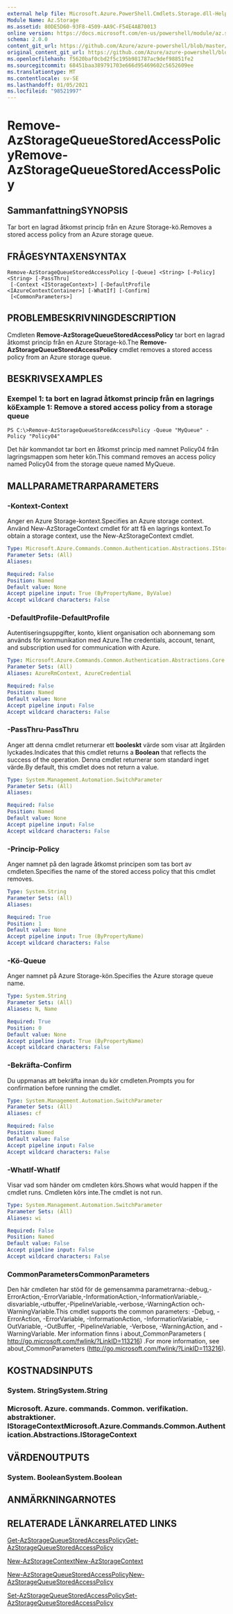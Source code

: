 ```yaml
---
external help file: Microsoft.Azure.PowerShell.Cmdlets.Storage.dll-Help.xml
Module Name: Az.Storage
ms.assetid: 80DE5D60-93F8-4509-AA9C-F54E4AB70013
online version: https://docs.microsoft.com/en-us/powershell/module/az.storage/remove-azstoragequeuestoredaccesspolicy
schema: 2.0.0
content_git_url: https://github.com/Azure/azure-powershell/blob/master/src/Storage/Storage.Management/help/Remove-AzStorageQueueStoredAccessPolicy.md
original_content_git_url: https://github.com/Azure/azure-powershell/blob/master/src/Storage/Storage.Management/help/Remove-AzStorageQueueStoredAccessPolicy.md
ms.openlocfilehash: f5620baf0cbd2f5c195b981787ac9def98851fe2
ms.sourcegitcommit: 68451baa389791703e666d95469602c5652609ee
ms.translationtype: MT
ms.contentlocale: sv-SE
ms.lasthandoff: 01/05/2021
ms.locfileid: "98521997"
---
```

# <span data-ttu-id="f13b7-101">Remove-AzStorageQueueStoredAccessPolicy</span><span class="sxs-lookup"><span data-stu-id="f13b7-101">Remove-AzStorageQueueStoredAccessPolicy</span></span>

## <span data-ttu-id="f13b7-102">Sammanfattning</span><span class="sxs-lookup"><span data-stu-id="f13b7-102">SYNOPSIS</span></span>
<span data-ttu-id="f13b7-103">Tar bort en lagrad åtkomst princip från en Azure Storage-kö.</span><span class="sxs-lookup"><span data-stu-id="f13b7-103">Removes a stored access policy from an Azure storage queue.</span></span>

## <span data-ttu-id="f13b7-104">FRÅGESYNTAXEN</span><span class="sxs-lookup"><span data-stu-id="f13b7-104">SYNTAX</span></span>

```
Remove-AzStorageQueueStoredAccessPolicy [-Queue] <String> [-Policy] <String> [-PassThru]
 [-Context <IStorageContext>] [-DefaultProfile <IAzureContextContainer>] [-WhatIf] [-Confirm]
 [<CommonParameters>]
```

## <span data-ttu-id="f13b7-105">PROBLEMBESKRIVNING</span><span class="sxs-lookup"><span data-stu-id="f13b7-105">DESCRIPTION</span></span>
<span data-ttu-id="f13b7-106">Cmdleten **Remove-AzStorageQueueStoredAccessPolicy** tar bort en lagrad åtkomst princip från en Azure Storage-kö.</span><span class="sxs-lookup"><span data-stu-id="f13b7-106">The **Remove-AzStorageQueueStoredAccessPolicy** cmdlet removes a stored access policy from an Azure storage queue.</span></span>

## <span data-ttu-id="f13b7-107">BESKRIVS</span><span class="sxs-lookup"><span data-stu-id="f13b7-107">EXAMPLES</span></span>

### <span data-ttu-id="f13b7-108">Exempel 1: ta bort en lagrad åtkomst princip från en lagrings kö</span><span class="sxs-lookup"><span data-stu-id="f13b7-108">Example 1: Remove a stored access policy from a storage queue</span></span>
```
PS C:\>Remove-AzStorageQueueStoredAccessPolicy -Queue "MyQueue" -Policy "Policy04"
```

<span data-ttu-id="f13b7-109">Det här kommandot tar bort en åtkomst princip med namnet Policy04 från lagringsmappen som heter kön.</span><span class="sxs-lookup"><span data-stu-id="f13b7-109">This command removes an access policy named Policy04 from the storage queue named MyQueue.</span></span>

## <span data-ttu-id="f13b7-110">MALLPARAMETRAR</span><span class="sxs-lookup"><span data-stu-id="f13b7-110">PARAMETERS</span></span>

### <span data-ttu-id="f13b7-111">-Kontext</span><span class="sxs-lookup"><span data-stu-id="f13b7-111">-Context</span></span>
<span data-ttu-id="f13b7-112">Anger en Azure Storage-kontext.</span><span class="sxs-lookup"><span data-stu-id="f13b7-112">Specifies an Azure storage context.</span></span>
<span data-ttu-id="f13b7-113">Använd New-AzStorageContext cmdlet för att få en lagrings kontext.</span><span class="sxs-lookup"><span data-stu-id="f13b7-113">To obtain a storage context, use the New-AzStorageContext cmdlet.</span></span>

```yaml
Type: Microsoft.Azure.Commands.Common.Authentication.Abstractions.IStorageContext
Parameter Sets: (All)
Aliases:

Required: False
Position: Named
Default value: None
Accept pipeline input: True (ByPropertyName, ByValue)
Accept wildcard characters: False
```

### <span data-ttu-id="f13b7-114">-DefaultProfile</span><span class="sxs-lookup"><span data-stu-id="f13b7-114">-DefaultProfile</span></span>
<span data-ttu-id="f13b7-115">Autentiseringsuppgifter, konto, klient organisation och abonnemang som används för kommunikation med Azure.</span><span class="sxs-lookup"><span data-stu-id="f13b7-115">The credentials, account, tenant, and subscription used for communication with Azure.</span></span>

```yaml
Type: Microsoft.Azure.Commands.Common.Authentication.Abstractions.Core.IAzureContextContainer
Parameter Sets: (All)
Aliases: AzureRmContext, AzureCredential

Required: False
Position: Named
Default value: None
Accept pipeline input: False
Accept wildcard characters: False
```

### <span data-ttu-id="f13b7-116">-PassThru</span><span class="sxs-lookup"><span data-stu-id="f13b7-116">-PassThru</span></span>
<span data-ttu-id="f13b7-117">Anger att denna cmdlet returnerar ett **booleskt** värde som visar att åtgärden lyckades.</span><span class="sxs-lookup"><span data-stu-id="f13b7-117">Indicates that this cmdlet returns a **Boolean** that reflects the success of the operation.</span></span>
<span data-ttu-id="f13b7-118">Denna cmdlet returnerar som standard inget värde.</span><span class="sxs-lookup"><span data-stu-id="f13b7-118">By default, this cmdlet does not return a value.</span></span>

```yaml
Type: System.Management.Automation.SwitchParameter
Parameter Sets: (All)
Aliases:

Required: False
Position: Named
Default value: None
Accept pipeline input: False
Accept wildcard characters: False
```

### <span data-ttu-id="f13b7-119">-Princip</span><span class="sxs-lookup"><span data-stu-id="f13b7-119">-Policy</span></span>
<span data-ttu-id="f13b7-120">Anger namnet på den lagrade åtkomst principen som tas bort av cmdleten.</span><span class="sxs-lookup"><span data-stu-id="f13b7-120">Specifies the name of the stored access policy that this cmdlet removes.</span></span>

```yaml
Type: System.String
Parameter Sets: (All)
Aliases:

Required: True
Position: 1
Default value: None
Accept pipeline input: True (ByPropertyName)
Accept wildcard characters: False
```

### <span data-ttu-id="f13b7-121">-Kö</span><span class="sxs-lookup"><span data-stu-id="f13b7-121">-Queue</span></span>
<span data-ttu-id="f13b7-122">Anger namnet på Azure Storage-kön.</span><span class="sxs-lookup"><span data-stu-id="f13b7-122">Specifies the Azure storage queue name.</span></span>

```yaml
Type: System.String
Parameter Sets: (All)
Aliases: N, Name

Required: True
Position: 0
Default value: None
Accept pipeline input: True (ByPropertyName)
Accept wildcard characters: False
```

### <span data-ttu-id="f13b7-123">-Bekräfta</span><span class="sxs-lookup"><span data-stu-id="f13b7-123">-Confirm</span></span>
<span data-ttu-id="f13b7-124">Du uppmanas att bekräfta innan du kör cmdleten.</span><span class="sxs-lookup"><span data-stu-id="f13b7-124">Prompts you for confirmation before running the cmdlet.</span></span>

```yaml
Type: System.Management.Automation.SwitchParameter
Parameter Sets: (All)
Aliases: cf

Required: False
Position: Named
Default value: False
Accept pipeline input: False
Accept wildcard characters: False
```

### <span data-ttu-id="f13b7-125">-WhatIf</span><span class="sxs-lookup"><span data-stu-id="f13b7-125">-WhatIf</span></span>
<span data-ttu-id="f13b7-126">Visar vad som händer om cmdleten körs.</span><span class="sxs-lookup"><span data-stu-id="f13b7-126">Shows what would happen if the cmdlet runs.</span></span>
<span data-ttu-id="f13b7-127">Cmdleten körs inte.</span><span class="sxs-lookup"><span data-stu-id="f13b7-127">The cmdlet is not run.</span></span>

```yaml
Type: System.Management.Automation.SwitchParameter
Parameter Sets: (All)
Aliases: wi

Required: False
Position: Named
Default value: False
Accept pipeline input: False
Accept wildcard characters: False
```

### <span data-ttu-id="f13b7-128">CommonParameters</span><span class="sxs-lookup"><span data-stu-id="f13b7-128">CommonParameters</span></span>
<span data-ttu-id="f13b7-129">Den här cmdleten har stöd för de gemensamma parametrarna:-debug,-ErrorAction,-ErrorVariable,-InformationAction,-InformationVariable,-disvariable,-utbuffer,-PipelineVariable,-verbose,-WarningAction och-WarningVariable.</span><span class="sxs-lookup"><span data-stu-id="f13b7-129">This cmdlet supports the common parameters: -Debug, -ErrorAction, -ErrorVariable, -InformationAction, -InformationVariable, -OutVariable, -OutBuffer, -PipelineVariable, -Verbose, -WarningAction, and -WarningVariable.</span></span> <span data-ttu-id="f13b7-130">Mer information finns i about_CommonParameters ( http://go.microsoft.com/fwlink/?LinkID=113216) .</span><span class="sxs-lookup"><span data-stu-id="f13b7-130">For more information, see about_CommonParameters (http://go.microsoft.com/fwlink/?LinkID=113216).</span></span>

## <span data-ttu-id="f13b7-131">KOSTNADS</span><span class="sxs-lookup"><span data-stu-id="f13b7-131">INPUTS</span></span>

### <span data-ttu-id="f13b7-132">System. String</span><span class="sxs-lookup"><span data-stu-id="f13b7-132">System.String</span></span>

### <span data-ttu-id="f13b7-133">Microsoft. Azure. commands. Common. verifikation. abstraktioner. IStorageContext</span><span class="sxs-lookup"><span data-stu-id="f13b7-133">Microsoft.Azure.Commands.Common.Authentication.Abstractions.IStorageContext</span></span>

## <span data-ttu-id="f13b7-134">VÄRDEN</span><span class="sxs-lookup"><span data-stu-id="f13b7-134">OUTPUTS</span></span>

### <span data-ttu-id="f13b7-135">System. Boolean</span><span class="sxs-lookup"><span data-stu-id="f13b7-135">System.Boolean</span></span>

## <span data-ttu-id="f13b7-136">ANMÄRKNINGAR</span><span class="sxs-lookup"><span data-stu-id="f13b7-136">NOTES</span></span>

## <span data-ttu-id="f13b7-137">RELATERADE LÄNKAR</span><span class="sxs-lookup"><span data-stu-id="f13b7-137">RELATED LINKS</span></span>

[<span data-ttu-id="f13b7-138">Get-AzStorageQueueStoredAccessPolicy</span><span class="sxs-lookup"><span data-stu-id="f13b7-138">Get-AzStorageQueueStoredAccessPolicy</span></span>](./Get-AzStorageQueueStoredAccessPolicy.md)

[<span data-ttu-id="f13b7-139">New-AzStorageContext</span><span class="sxs-lookup"><span data-stu-id="f13b7-139">New-AzStorageContext</span></span>](./New-AzStorageContext.md)

[<span data-ttu-id="f13b7-140">New-AzStorageQueueStoredAccessPolicy</span><span class="sxs-lookup"><span data-stu-id="f13b7-140">New-AzStorageQueueStoredAccessPolicy</span></span>](./New-AzStorageQueueStoredAccessPolicy.md)

[<span data-ttu-id="f13b7-141">Set-AzStorageQueueStoredAccessPolicy</span><span class="sxs-lookup"><span data-stu-id="f13b7-141">Set-AzStorageQueueStoredAccessPolicy</span></span>](./Set-AzStorageQueueStoredAccessPolicy.md)
